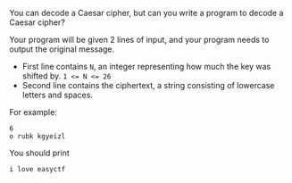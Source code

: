 You can decode a Caesar cipher, but can you write a program to decode a Caesar cipher?

Your program will be given 2 lines of input, and your program needs to output the original message.

- First line contains `N`, an integer representing how much the key was shifted by. `1 <= N <= 26`
- Second line contains the ciphertext, a string consisting of lowercase letters and spaces.

For example:

```
6
o rubk kgyeizl
```

You should print

```
i love easyctf
```